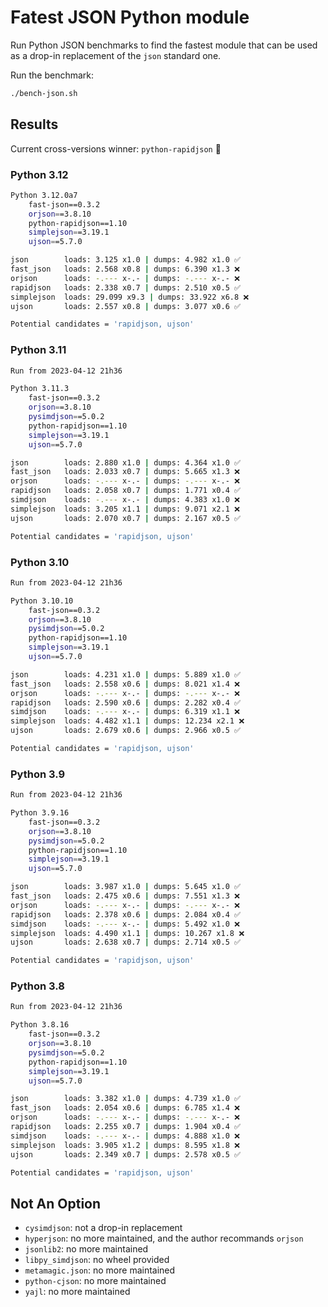 # Fatest JSON Python module

Run Python JSON benchmarks to find the fastest module that can be used as a drop-in replacement of the `json` standard one.

Run the benchmark:

```bash
./bench-json.sh
```

## Results

Current cross-versions winner: `python-rapidjson` :tada:

### Python 3.12

```bash
Python 3.12.0a7
    fast-json==0.3.2
    orjson==3.8.10
    python-rapidjson==1.10
    simplejson==3.19.1
    ujson==5.7.0

json        loads: 3.125 x1.0 | dumps: 4.982 x1.0 ✅
fast_json   loads: 2.568 x0.8 | dumps: 6.390 x1.3 ❌
orjson      loads: -.--- x-.- | dumps: -.--- x-.- ❌
rapidjson   loads: 2.338 x0.7 | dumps: 2.510 x0.5 ✅
simplejson  loads: 29.099 x9.3 | dumps: 33.922 x6.8 ❌
ujson       loads: 2.557 x0.8 | dumps: 3.077 x0.6 ✅

Potential candidates = 'rapidjson, ujson'
```

### Python 3.11

```bash
Run from 2023-04-12 21h36

Python 3.11.3
    fast-json==0.3.2
    orjson==3.8.10
    pysimdjson==5.0.2
    python-rapidjson==1.10
    simplejson==3.19.1
    ujson==5.7.0

json        loads: 2.880 x1.0 | dumps: 4.364 x1.0 ✅
fast_json   loads: 2.033 x0.7 | dumps: 5.665 x1.3 ❌
orjson      loads: -.--- x-.- | dumps: -.--- x-.- ❌
rapidjson   loads: 2.058 x0.7 | dumps: 1.771 x0.4 ✅
simdjson    loads: -.--- x-.- | dumps: 4.383 x1.0 ❌
simplejson  loads: 3.205 x1.1 | dumps: 9.071 x2.1 ❌
ujson       loads: 2.070 x0.7 | dumps: 2.167 x0.5 ✅

Potential candidates = 'rapidjson, ujson'
```

### Python 3.10

```bash
Run from 2023-04-12 21h36

Python 3.10.10
    fast-json==0.3.2
    orjson==3.8.10
    pysimdjson==5.0.2
    python-rapidjson==1.10
    simplejson==3.19.1
    ujson==5.7.0

json        loads: 4.231 x1.0 | dumps: 5.889 x1.0 ✅
fast_json   loads: 2.558 x0.6 | dumps: 8.021 x1.4 ❌
orjson      loads: -.--- x-.- | dumps: -.--- x-.- ❌
rapidjson   loads: 2.590 x0.6 | dumps: 2.282 x0.4 ✅
simdjson    loads: -.--- x-.- | dumps: 6.319 x1.1 ❌
simplejson  loads: 4.482 x1.1 | dumps: 12.234 x2.1 ❌
ujson       loads: 2.679 x0.6 | dumps: 2.966 x0.5 ✅

Potential candidates = 'rapidjson, ujson'
```

### Python 3.9

```bash
Run from 2023-04-12 21h36

Python 3.9.16
    fast-json==0.3.2
    orjson==3.8.10
    pysimdjson==5.0.2
    python-rapidjson==1.10
    simplejson==3.19.1
    ujson==5.7.0

json        loads: 3.987 x1.0 | dumps: 5.645 x1.0 ✅
fast_json   loads: 2.475 x0.6 | dumps: 7.551 x1.3 ❌
orjson      loads: -.--- x-.- | dumps: -.--- x-.- ❌
rapidjson   loads: 2.378 x0.6 | dumps: 2.084 x0.4 ✅
simdjson    loads: -.--- x-.- | dumps: 5.492 x1.0 ❌
simplejson  loads: 4.490 x1.1 | dumps: 10.267 x1.8 ❌
ujson       loads: 2.638 x0.7 | dumps: 2.714 x0.5 ✅

Potential candidates = 'rapidjson, ujson'
```

### Python 3.8

```bash
Run from 2023-04-12 21h36

Python 3.8.16
    fast-json==0.3.2
    orjson==3.8.10
    pysimdjson==5.0.2
    python-rapidjson==1.10
    simplejson==3.19.1
    ujson==5.7.0

json        loads: 3.382 x1.0 | dumps: 4.739 x1.0 ✅
fast_json   loads: 2.054 x0.6 | dumps: 6.785 x1.4 ❌
orjson      loads: -.--- x-.- | dumps: -.--- x-.- ❌
rapidjson   loads: 2.255 x0.7 | dumps: 1.904 x0.4 ✅
simdjson    loads: -.--- x-.- | dumps: 4.888 x1.0 ❌
simplejson  loads: 3.905 x1.2 | dumps: 8.595 x1.8 ❌
ujson       loads: 2.349 x0.7 | dumps: 2.578 x0.5 ✅

Potential candidates = 'rapidjson, ujson'
```

## Not An Option

- `cysimdjson`: not a drop-in replacement
- `hyperjson`: no more maintained, and the author recommands `orjson`
- `jsonlib2`: no more maintained
- `libpy_simdjson`: no wheel provided
- `metamagic.json`: no more maintained
- `python-cjson`: no more maintained
- `yajl`: no more maintained
